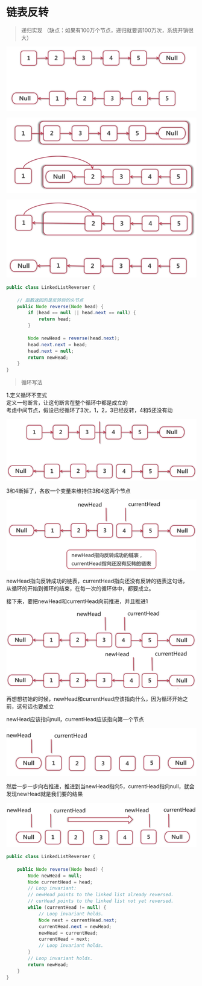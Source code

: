 # 链表反转
> 递归实现 （缺点：如果有100万个节点，递归就要调100万次，系统开销很大）

![avatar](img/linkedlist_reverse_1.png)

![avatar](img/linkedlist_reverse_2.png)

![avatar](img/linkedlist_reverse_3.png) 

```java
public class LinkedListReverser {
    
    // 函数返回的是反转后的头节点
    public Node reverse(Node head) {
        if (head == null || head.next == null) {
            return head;
        }
        
        Node newHead = reverse(head.next);
        head.next.next = head;
        head.next = null;
        return newHead;
    }
}
```

> 循环写法

  

1.定义循环不变式  
定义一句断言，让这句断言在整个循环中都是成立的  
考虑中间节点，假设已经循环了3次，1，2，3已经反转，4和5还没有动

![avatar](img/linkedlist_reverse_loop_1.png)

3和4断掉了，各放一个变量来维持住3和4这两个节点

![avatar](img/linkedlist_reverse_loop_2.png)

newHead指向反转成功的链表，currentHead指向还没有反转的链表这句话，  
从循环的开始到循环的结束，在每一次的循环体中，都要成立。
  
接下来，要把newHead和currentHead向前推进，并且推进1

![avatar](img/linkedlist_reverse_loop_3.png)

再想想初始的时候，newHead和currentHead应该指向什么，因为循环开始之前，这句话也要成立
  
newHead应该指向null，currentHead应该指向第一个节点 

![avatar](img/linkedlist_reverse_loop_4.png)

然后一步一步向右推进，推进到当newHead指向5，currentHead指向null，就会发现newHead就是我们要的结果

![avatar](img/linkedlist_reverse_loop_5.png)

```java
public class LinkedListReverser {
    
    public Node reverse(Node head) {
        Node newHead = null;
        Node currentHead = head;
        // Loop invariant:
        // newHead points to the linked list already reversed.
        // curHead points to the linked list not yet reversed.
        while (currentHead != null) {
            // Loop invariant holds.
            Node next = currentHead.next;
            currentHead.next = newHead;
            newHead = currentHead;
            currentHead = next;
            // Loop invariant holds.
        }
        // Loop invariant holds.
        return newHead;
    }
}

```